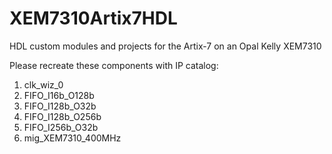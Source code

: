 # XEM7310Artix7HDL
HDL custom modules and projects for the Artix-7 on an Opal Kelly XEM7310 

Please recreate these components with IP catalog:

1. clk_wiz_0
2. FIFO_I16b_O128b
3. FIFO_I128b_O32b
4. FIFO_I128b_O256b
5. FIFO_I256b_O32b
6. mig_XEM7310_400MHz
